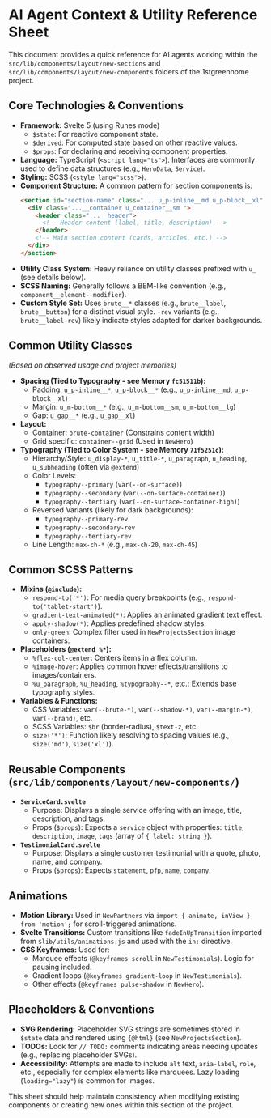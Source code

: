 # AI Agent Context & Utility Reference Sheet

This document provides a quick reference for AI agents working within the `src/lib/components/layout/new-sections` and `src/lib/components/layout/new-components` folders of the 1stgreenhome project.

## Core Technologies & Conventions

*   **Framework:** Svelte 5 (using Runes mode)
    *   `$state`: For reactive component state.
    *   `$derived`: For computed state based on other reactive values.
    *   `$props`: For declaring and receiving component properties.
*   **Language:** TypeScript (`<script lang="ts">`). Interfaces are commonly used to define data structures (e.g., `HeroData`, `Service`).
*   **Styling:** SCSS (`<style lang="scss">`).
*   **Component Structure:** A common pattern for section components is:
    ```html
    <section id="section-name" class="... u_p-inline__md u_p-block__xl">
      <div class="...__container u_container__sm ">
        <header class="...__header">
          <!-- Header content (label, title, description) -->
        </header>
        <!-- Main section content (cards, articles, etc.) -->
      </div>
    </section>
    ```
*   **Utility Class System:** Heavy reliance on utility classes prefixed with `u_` (see details below).
*   **SCSS Naming:** Generally follows a BEM-like convention (e.g., `component__element--modifier`).
*   **Custom Style Set:** Uses `brute__*` classes (e.g., `brute__label`, `brute__button`) for a distinct visual style. `-rev` variants (e.g., `brute__label-rev`) likely indicate styles adapted for darker backgrounds.

## Common Utility Classes

*(Based on observed usage and project memories)*

*   **Spacing (Tied to Typography - see Memory `fc51511b`):**
    *   Padding: `u_p-inline__*`, `u_p-block__*` (e.g., `u_p-inline__md`, `u_p-block__xl`)
    *   Margin: `u_m-bottom__*` (e.g., `u_m-bottom__sm`, `u_m-bottom__lg`)
    *   Gap: `u_gap__*` (e.g., `u_gap__xl`)
*   **Layout:**
    *   Container: `brute-container` (Constrains content width)
    *   Grid specific: `container--grid` (Used in `NewHero`)
*   **Typography (Tied to Color System - see Memory `71f5251c`):**
    *   Hierarchy/Style: `u_display-*`, `u_title-*`, `u_paragraph`, `u_heading`, `u_subheading` (often via `@extend`)
    *   Color Levels:
        *   `typography--primary` (`var(--on-surface)`)
        *   `typography--secondary` (`var(--on-surface-container)`)
        *   `typography--tertiary` (`var(--on-surface-container-high)`)
    *   Reversed Variants (likely for dark backgrounds):
        *   `typography--primary-rev`
        *   `typography--secondary-rev`
        *   `typography--tertiary-rev`
    *   Line Length: `max-ch-*` (e.g., `max-ch-20`, `max-ch-45`)

## Common SCSS Patterns

*   **Mixins (`@include`):**
    *   `respond-to('*')`: For media query breakpoints (e.g., `respond-to('tablet-start')`).
    *   `gradient-text-animated(*)`: Applies an animated gradient text effect.
    *   `apply-shadow(*)`: Applies predefined shadow styles.
    *   `only-green`: Complex filter used in `NewProjectsSection` image containers.
*   **Placeholders (`@extend %*`):**
    *   `%flex-col-center`: Centers items in a flex column.
    *   `%image-hover`: Applies common hover effects/transitions to images/containers.
    *   `%u_paragraph`, `%u_heading`, `%typography--*`, etc.: Extends base typography styles.
*   **Variables & Functions:**
    *   CSS Variables: `var(--brute-*)`, `var(--shadow-*)`, `var(--margin-*)`, `var(--brand)`, etc.
    *   SCSS Variables: `$br` (border-radius), `$text-z`, etc.
    *   `size('*')`: Function likely resolving to spacing values (e.g., `size('md')`, `size('xl')`).

## Reusable Components (`src/lib/components/layout/new-components/`)

*   **`ServiceCard.svelte`**
    *   Purpose: Displays a single service offering with an image, title, description, and tags.
    *   Props (`$props`): Expects a `service` object with properties: `title`, `description`, `image`, `tags` (array of `{ label: string }`).
*   **`TestimonialCard.svelte`**
    *   Purpose: Displays a single customer testimonial with a quote, photo, name, and company.
    *   Props (`$props`): Expects `statement`, `pfp`, `name`, `company`.

## Animations

*   **Motion Library:** Used in `NewPartners` via `import { animate, inView } from 'motion';` for scroll-triggered animations.
*   **Svelte Transitions:** Custom transitions like `fadeInUpTransition` imported from `$lib/utils/animations.js` and used with the `in:` directive.
*   **CSS Keyframes:** Used for:
    *   Marquee effects (`@keyframes scroll` in `NewTestimonials`). Logic for pausing included.
    *   Gradient loops (`@keyframes gradient-loop` in `NewTestimonials`).
    *   Other effects (`@keyframes pulse-shadow` in `NewHero`).

## Placeholders & Conventions

*   **SVG Rendering:** Placeholder SVG strings are sometimes stored in `$state` data and rendered using `{@html}` (see `NewProjectsSection`).
*   **TODOs:** Look for `// TODO:` comments indicating areas needing updates (e.g., replacing placeholder SVGs).
*   **Accessibility:** Attempts are made to include `alt` text, `aria-label`, `role`, etc., especially for complex elements like marquees. Lazy loading (`loading="lazy"`) is common for images.

This sheet should help maintain consistency when modifying existing components or creating new ones within this section of the project.
